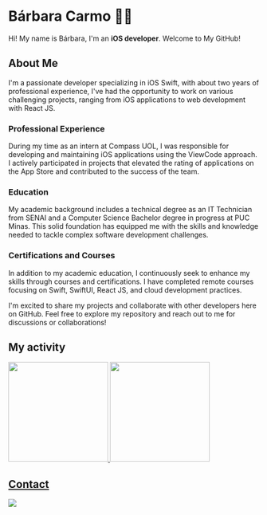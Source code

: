 # Bárbara Carmo 👋🏼

Hi! My name is Bárbara, I'm an **iOS developer**. Welcome to My GitHub!

## About Me

I'm a passionate developer specializing in iOS Swift, with about two years of professional experience, I've had the opportunity to work on various challenging projects, ranging from iOS applications to web development with React JS.

### Professional Experience

During my time as an intern at Compass UOL, I was responsible for developing and maintaining iOS applications using the ViewCode approach. I actively participated in projects that elevated the rating of applications on the App Store and contributed to the success of the team.

### Education

My academic background includes a technical degree as an IT Technician from SENAI and a Computer Science Bachelor degree in progress at PUC Minas. This solid foundation has equipped me with the skills and knowledge needed to tackle complex software development challenges.

### Certifications and Courses

In addition to my academic education, I continuously seek to enhance my skills through courses and certifications. I have completed remote courses focusing on Swift, SwiftUI, React JS, and cloud development practices.

I'm excited to share my projects and collaborate with other developers here on GitHub. Feel free to explore my repository and reach out to me for discussions or collaborations!

## My activity

<div>
<a href="https://github.com/BarbaraCarmo">
  <img height="200em" src="https://github-readme-stats.vercel.app/api/top-langs/?username=anuraghazra&layout=compact"/>
  <img height="200em" src="https://github-readme-stats.vercel.app/api?username=BarbaraCarmo&show_icons=true"/>
</div>
  
## Contact

<div>
  <a href="https://www.linkedin.com/in/barbaralfcarmo" target="_blank"><img src="https://img.shields.io/badge/-LinkedIn-%230077B5?style=for-the-badge&logo=linkedin&logoColor=white" target="_blank"></a>   

</div>
